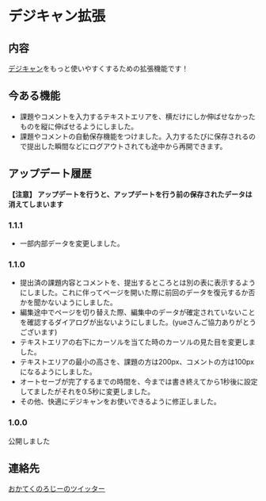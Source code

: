# デジキャン拡張

## 内容

[デジキャン](https://portal.dhw.ac.jp/uprx/up/pk/pky001/Pky00101.xhtml)をもっと使いやすくするための拡張機能です！

## 今ある機能

- 課題やコメントを入力するテキストエリアを、横だけにしか伸ばせなかったものを縦に伸ばせるようにしました。
- 課題やコメントの自動保存機能をつけました。入力するたびに保存されるので提出した瞬間などにログアウトされても途中から再開できます。

## アップデート履歴

**【注意】 アップデートを行うと、アップデートを行う前の保存されたデータは消えてしまいます**

### 1.1.1

- 一部内部データを変更しました。

### 1.1.0

- 提出済の課題内容とコメントを、提出するところとは別の表に表示するようにしました。これに伴ってページを開いた際に前回のデータを復元するか否かを聞かないようにしました。
- 編集途中でページを切り替えた際、編集中のデータが確定されていないことを確認するダイアログが出ないようにしました。(yueさんご協力ありがとうございます)
- テキストエリアの右下にカーソルを当てた時のカーソルの見た目を変更しました。
- テキストエリアの最小の高さを、課題の方は200px、コメントの方は100pxになるようにしました。
- オートセーブが完了するまでの時間を、今までは書き終えてから1秒後に設定してましたがそれを0.5秒に変更しました。
- その他、快適にデジキャンをお使いできるように修正しました。

### 1.0.0

公開しました

## 連絡先

[おかてくのろじーのツイッター](https://twitter.com/okatechnology2)
